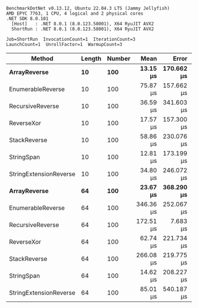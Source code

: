 ```

BenchmarkDotNet v0.13.12, Ubuntu 22.04.3 LTS (Jammy Jellyfish)
AMD EPYC 7763, 1 CPU, 4 logical and 2 physical cores
.NET SDK 8.0.101
  [Host]   : .NET 8.0.1 (8.0.123.58001), X64 RyuJIT AVX2
  ShortRun : .NET 8.0.1 (8.0.123.58001), X64 RyuJIT AVX2

Job=ShortRun  InvocationCount=1  IterationCount=3  
LaunchCount=1  UnrollFactor=1  WarmupCount=3  

```
| Method                 | Length | Number | Mean      | Error      | StdDev    | Median     | Min        | Max       | Allocated |
|----------------------- |------- |------- |----------:|-----------:|----------:|-----------:|-----------:|----------:|----------:|
| **ArrayReverse**           | **10**     | **100**    |  **13.15 μs** | **170.662 μs** |  **9.355 μs** |   **8.035 μs** |   **7.463 μs** |  **23.94 μs** |  **10.09 KB** |
| EnumerableReverse      | 10     | 100    |  75.87 μs | 157.662 μs |  8.642 μs |  75.371 μs |  67.495 μs |  84.76 μs |  25.72 KB |
| RecursiveReverse       | 10     | 100    |  36.59 μs | 341.603 μs | 18.724 μs |  26.143 μs |  25.413 μs |  58.20 μs |  56.97 KB |
| ReverseXor             | 10     | 100    |  17.57 μs | 157.300 μs |  8.622 μs |  14.321 μs |  11.045 μs |  27.34 μs |  10.09 KB |
| StackReverse           | 10     | 100    |  58.86 μs | 230.076 μs | 12.611 μs |  55.925 μs |  47.970 μs |  72.68 μs |  31.19 KB |
| StringSpan             | 10     | 100    |  12.81 μs | 173.199 μs |  9.494 μs |   7.510 μs |   7.149 μs |  23.77 μs |   5.41 KB |
| StringExtensionReverse | 10     | 100    |  34.80 μs | 246.072 μs | 13.488 μs |  27.230 μs |  26.800 μs |  50.37 μs |  28.84 KB |
| **ArrayReverse**           | **64**     | **100**    |  **23.67 μs** | **368.290 μs** | **20.187 μs** |  **12.353 μs** |  **11.682 μs** |  **46.98 μs** |  **30.41 KB** |
| EnumerableReverse      | 64     | 100    | 346.36 μs | 252.067 μs | 13.817 μs | 345.385 μs | 333.052 μs | 360.63 μs |  59.31 KB |
| RecursiveReverse       | 64     | 100    | 172.51 μs |   7.683 μs |  0.421 μs | 172.481 μs | 172.101 μs | 172.94 μs | 710.88 KB |
| ReverseXor             | 64     | 100    |  62.74 μs | 221.734 μs | 12.154 μs |  61.329 μs |  51.351 μs |  75.54 μs |  30.41 KB |
| StackReverse           | 64     | 100    | 266.08 μs | 219.775 μs | 12.047 μs | 269.985 μs | 252.562 μs | 275.69 μs |  88.22 KB |
| StringSpan             | 64     | 100    |  14.62 μs | 208.227 μs | 11.414 μs |   8.175 μs |   7.894 μs |  27.80 μs |  15.56 KB |
| StringExtensionReverse | 64     | 100    |  85.01 μs | 540.187 μs | 29.609 μs |  68.628 μs |  67.215 μs | 119.19 μs |  68.69 KB |
